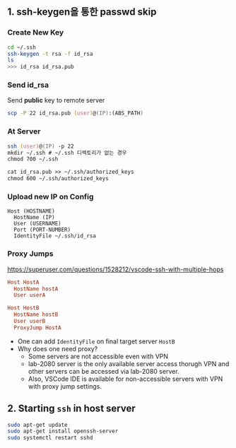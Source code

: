 ## 1. ssh-keygen을 통한 passwd skip

### Create New Key
```zsh
cd ~/.ssh
ssh-keygen -t rsa -f id_rsa
ls
>>> id_rsa id_rsa.pub
```

### Send id_rsa
Send **public** key to remote server
```zsh
scp -P 22 id_rsa.pub (user)@(IP):(ABS_PATH)
```

### At Server
```zsh
ssh (user)@(IP) -p 22
mkdir ~/.ssh # ~/.ssh 디렉토리가 없는 경우
chmod 700 ~/.ssh

cat id_rsa.pub >> ~/.ssh/authorized_keys
chmod 600 ~/.ssh/authorized_keys
```

### Upload new IP on Config
```config
Host (HOSTNAME)
  HostName (IP)
  User (USERNAME)
  Port (PORT-NUMBER)
  IdentityFile ~/.ssh/id_rsa
```

### Proxy Jumps
https://superuser.com/questions/1528212/vscode-ssh-with-multiple-hops
```conf
Host HostA
  HostName hostA
  User userA

Host HostB
  HostName hostB
  User userB
  ProxyJump HostA
```
* One can add `IdentityFile` on final target server `HostB`
* Why does one need proxy?
  - Some servers are not accessible even with VPN
  - lab-2080 server is the only available server access thorugh VPN and other servers can be accessed via lab-2080 server.
  - Also, VSCode IDE is available for non-accessible servers with VPN with proxy jump settings.

## 2. Starting `ssh` in host server
```zsh
sudo apt-get update
sudo apt-get install openssh-server
sudo systemctl restart sshd
```